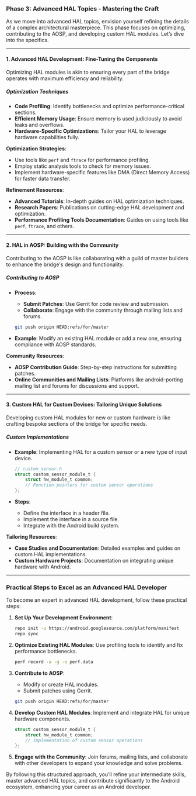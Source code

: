 ### Phase 3: Advanced HAL Topics - Mastering the Craft

As we move into advanced HAL topics, envision yourself refining the details of a complex architectural masterpiece. This phase focuses on optimizing, contributing to the AOSP, and developing custom HAL modules. Let’s dive into the specifics.

---

#### 1. Advanced HAL Development: Fine-Tuning the Components

Optimizing HAL modules is akin to ensuring every part of the bridge operates with maximum efficiency and reliability.

##### Optimization Techniques

- **Code Profiling**: Identify bottlenecks and optimize performance-critical sections.
- **Efficient Memory Usage**: Ensure memory is used judiciously to avoid leaks and overflows.
- **Hardware-Specific Optimizations**: Tailor your HAL to leverage hardware capabilities fully.

**Optimization Strategies**:
- Use tools like `perf` and `ftrace` for performance profiling.
- Employ static analysis tools to check for memory issues.
- Implement hardware-specific features like DMA (Direct Memory Access) for faster data transfer.

**Refinement Resources**:
- **Advanced Tutorials**: In-depth guides on HAL optimization techniques.
- **Research Papers**: Publications on cutting-edge HAL development and optimization.
- **Performance Profiling Tools Documentation**: Guides on using tools like `perf`, `ftrace`, and others.

---

#### 2. HAL in AOSP: Building with the Community

Contributing to the AOSP is like collaborating with a guild of master builders to enhance the bridge's design and functionality.

##### Contributing to AOSP

- **Process**:
    - **Submit Patches**: Use Gerrit for code review and submission.
    - **Collaborate**: Engage with the community through mailing lists and forums.

    ```bash
    git push origin HEAD:refs/for/master
    ```

- **Example**: Modify an existing HAL module or add a new one, ensuring compliance with AOSP standards.

**Community Resources**:
- **AOSP Contribution Guide**: Step-by-step instructions for submitting patches.
- **Online Communities and Mailing Lists**: Platforms like android-porting mailing list and forums for discussions and support.

---

#### 3. Custom HAL for Custom Devices: Tailoring Unique Solutions

Developing custom HAL modules for new or custom hardware is like crafting bespoke sections of the bridge for specific needs.

##### Custom Implementations

- **Example**: Implementing HAL for a custom sensor or a new type of input device.

    ```c
    // custom_sensor.h
    struct custom_sensor_module_t {
        struct hw_module_t common;
        // Function pointers for custom sensor operations
    };
    ```

- **Steps**:
    - Define the interface in a header file.
    - Implement the interface in a source file.
    - Integrate with the Android build system.

**Tailoring Resources**:
- **Case Studies and Documentation**: Detailed examples and guides on custom HAL implementations.
- **Custom Hardware Projects**: Documentation on integrating unique hardware with Android.

---

### Practical Steps to Excel as an Advanced HAL Developer

To become an expert in advanced HAL development, follow these practical steps:

1. **Set Up Your Development Environment**:
    ```bash
    repo init -u https://android.googlesource.com/platform/manifest
    repo sync
    ```

2. **Optimize Existing HAL Modules**: Use profiling tools to identify and fix performance bottlenecks.
    ```bash
    perf record -a -g -o perf.data
    ```

3. **Contribute to AOSP**:
    - Modify or create HAL modules.
    - Submit patches using Gerrit.
    ```bash
    git push origin HEAD:refs/for/master
    ```

4. **Develop Custom HAL Modules**: Implement and integrate HAL for unique hardware components.
    ```c
    struct custom_sensor_module_t {
        struct hw_module_t common;
        // Implementation of custom sensor operations
    };
    ```

5. **Engage with the Community**: Join forums, mailing lists, and collaborate with other developers to expand your knowledge and solve problems.

By following this structured approach, you’ll refine your intermediate skills, master advanced HAL topics, and contribute significantly to the Android ecosystem, enhancing your career as an Android developer.
